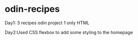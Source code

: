 # odin-recipes
Day1: 3 recipes odin project 1 only HTML

Day2:Used CSS flexbox to add some styling to the homepage

